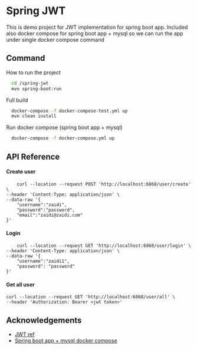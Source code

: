 
# Spring JWT

This is demo project for JWT implementation for spring boot app. Included also docker compose for spring boot app + mysql so we can run the app under single docker compose command


## Command

How to run the project

```bash
  cd /spring-jwt
  mvn spring-boot:run
```

Full build

```bash
  docker-compose -f docker-compose-test.yml up
  mvn clean install
```
Run docker compose (spring boot app + mysql)

```bash
  docker-compose -f docker-compose.yml up
```


## API Reference

#### Create user

```http
    curl --location --request POST 'http://localhost:6868/user/create' \
--header 'Content-Type: application/json' \
--data-raw '{
    "username":"zaidi",
    "password":"password",
    "email":"zaidi@zaidi.com"
}'
```

#### Login

```http
    curl --location --request GET 'http://localhost:6868/user/login' \
--header 'Content-Type: application/json' \
--data-raw '{
    "username":"zaidi1",
    "password": "password"
}'
```

#### Get all user

```http
curl --location --request GET 'http://localhost:6868/user/all' \
--header 'Authorization: Bearer <jwt token>'
```


## Acknowledgements

- [JWT ref](https://www.freecodecamp.org/news/how-to-setup-jwt-authorization-and-authentication-in-spring/)
- [Spring boot app + mysql docker compose](https://www.bezkoder.com/docker-compose-spring-boot-mysql/)

